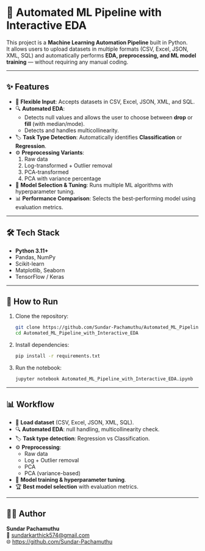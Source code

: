 # 🧠 Automated ML Pipeline with Interactive EDA  

This project is a **Machine Learning Automation Pipeline** built in Python.  
It allows users to upload datasets in multiple formats (CSV, Excel, JSON, XML, SQL) and automatically performs **EDA, preprocessing, and ML model training** — without requiring any manual coding.  

---

## ✨ Features
- 📂 **Flexible Input**: Accepts datasets in CSV, Excel, JSON, XML, and SQL.  
- 🔍 **Automated EDA**:  
  - Detects null values and allows the user to choose between **drop** or **fill** (with median/mode).  
  - Detects and handles multicollinearity.  
- 🏷️ **Task Type Detection**: Automatically identifies **Classification** or **Regression**.  
- ⚙️ **Preprocessing Variants**:  
  1. Raw data  
  2. Log-transformed + Outlier removal  
  3. PCA-transformed  
  4. PCA with variance percentage  
- 🤖 **Model Selection & Tuning**: Runs multiple ML algorithms with hyperparameter tuning.  
- 📊 **Performance Comparison**: Selects the best-performing model using evaluation metrics.  

---

## 🛠️ Tech Stack
- **Python 3.11+**  
- Pandas, NumPy  
- Scikit-learn  
- Matplotlib, Seaborn  
- TensorFlow / Keras  

---

## 🚀 How to Run
1. Clone the repository:
   ```bash
   git clone https://github.com/Sundar-Pachamuthu/Automated_ML_Pipeline_with_Interactive_EDA/.git
   cd Automated_ML_Pipeline_with_Interactive_EDA
   
2. Install dependencies:
   ```bash
   pip install -r requirements.txt

3. Run the notebook:
   ```bash
   jupyter notebook Automated_ML_Pipeline_with_Interactive_EDA.ipynb

---

## 📊 Workflow  

- 📂 **Load dataset** (CSV, Excel, JSON, XML, SQL).  
- 🔍 **Automated EDA**: null handling, multicollinearity check.  
- 🏷 **Task type detection**: Regression vs Classification.  
- ⚙ **Preprocessing**:  
  - Raw data  
  - Log + Outlier removal  
  - PCA  
  - PCA (variance-based)  
- 🤖 **Model training & hyperparameter tuning**.  
- 🏆 **Best model selection** with evaluation metrics.  

---

## 👨‍💻 Author  

**Sundar Pachamuthu**  
📧 sundarkarthick574@gmail.com    
🌐 https://github.com/Sundar-Pachamuthu

